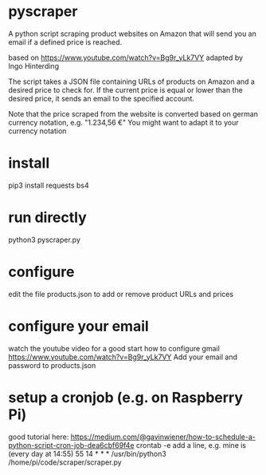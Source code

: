 # pyscraper
A python script scraping product websites on Amazon that will send you an email if a defined price is reached.

based on https://www.youtube.com/watch?v=Bg9r_yLk7VY
adapted by Ingo Hinterding


The script takes a JSON file containing URLs of products on Amazon
and a desired price to check for. If the current price is equal or
lower than the desired price, it sends an email to the specified account.

Note that the price scraped from the website is converted based on 
german currency notation, e.g. "1.234,56 €"
You might want to adapt it to your currency notation

# install
pip3 install requests bs4

# run directly
python3 pyscraper.py

# configure
edit the file products.json to add or remove product URLs and prices

# configure your email
watch the youtube video for a good start how to configure gmail
https://www.youtube.com/watch?v=Bg9r_yLk7VY
Add your email and password to products.json

# setup a cronjob (e.g. on Raspberry Pi)
good tutorial here: https://medium.com/@gavinwiener/how-to-schedule-a-python-script-cron-job-dea6cbf69f4e
crontab -e
add a line, e.g. mine is (every day at 14:55)
55 14 * * * /usr/bin/python3 /home/pi/code/scraper/scraper.py
